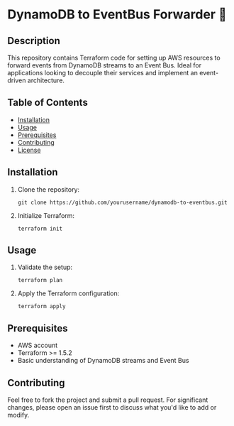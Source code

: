 # DynamoDB to EventBus Forwarder 🚀

## Description

This repository contains Terraform code for setting up AWS resources to forward events from DynamoDB streams to an Event Bus. Ideal for applications looking to decouple their services and implement an event-driven architecture.

## Table of Contents

- [Installation](#installation)
- [Usage](#usage)
- [Prerequisites](#prerequisites)
- [Contributing](#contributing)
- [License](#license)

## Installation

1. Clone the repository:
   ```
   git clone https://github.com/yourusername/dynamodb-to-eventbus.git
   ```

2. Initialize Terraform:
   ```
   terraform init
   ```

## Usage

1. Validate the setup:
   ```
   terraform plan
   ```

2. Apply the Terraform configuration:
   ```
   terraform apply
   ```

## Prerequisites

- AWS account
- Terraform >= 1.5.2
- Basic understanding of DynamoDB streams and Event Bus

## Contributing

Feel free to fork the project and submit a pull request. For significant changes, please open an issue first to discuss what you'd like to add or modify.

